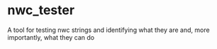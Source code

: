 # nwc_tester
A tool for testing nwc strings and identifying what they are and, more importantly, what they can do
